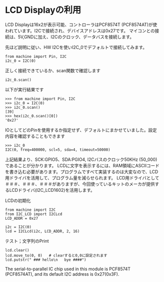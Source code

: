# LCD Displayの利用

LCD Displayは16x2が表示可能、コントローラはPCF8574T (PCF8574AT)が使われています。I2Cで接続され、デバイスアドレスは0x27です。
マイコンとの接続は、5V,GNDに加え、I2Cのクロック、データバスを接続します。

先ほど説明に従い、HW I2Cを使いI2C_0でデフォルトで接続してみます。
```
from machine import Pin, I2C
i2c_0 = I2C(0)
```
正しく接続できているか、scan関数で確認します
```
i2c_0.scan()
```
以下が実行結果です
```
>>> from machine import Pin, I2C
>>> i2c_0 = I2C(0)
>>> i2c_0.scan()
[39]
>>> hex(i2c_0.scan()[0])
'0x27'
```
IOとしてどのPinを使用するか指定せず、デフォルトにまかせていました。設定内容を確認することもできます
```
>>> i2c_0
I2C(0, freq=400000, scl=5, sda=4, timeout=50000)
```
上記結果より、SCK:GPIO5、SDA:PGIO4, I2Cバスのクロック50KHz (50_000)であることが分かります。
LCDに文字を表示するには、RAM領域にASCIIコードを書き込む必要があります。プログラムですべて実装するのは大変なので、LCD用ドライバを活用して、プログラム量を減らせられます。
LCD用ドライバとして＃＃＃、＃＃＃、＃＃＃がありますが、今回使っているキットのメーカが提供するLCDドライバ(I2C_LCD1602)を活用します。

LCDの初期化
```
from machine import I2C
from I2C_LCD import I2CLcd
LCD_ADDR = 0x27

i2c = I2C(0)
lcd = I2CLcd(i2c, LCD_ADDR, 2, 16)
```
テスト；文字列のPrint
```
lcd.clear()
lcd.move_to(0, 0)   # clearすると0,0に設定されます
lcd.putstr(" ### hello\n   bye ####")
```


The serial-to-parallel IC chip used in this module is PCF8574T (PCF8574AT), and its default I2C address is 0x27(0x3F).
